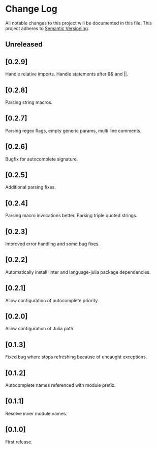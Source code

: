 # Change Log
All notable changes to this project will be documented in this file.
This project adheres to [Semantic Versioning](http://semver.org/).

## Unreleased

## [0.2.9]
Handle relative imports. Handle statements after && and ||.

## [0.2.8]
Parsing string macros.

## [0.2.7]
Parsing regex flags, empty generic params, multi line comments.

## [0.2.6]
Bugfix for autocomplete signature.

## [0.2.5]
Additional parsing fixes.

## [0.2.4]
Parsing macro invocations better. Parsing triple quoted strings.

## [0.2.3]
Improved error handling and some bug fixes.

## [0.2.2]
Automatically install linter and language-julia package dependencies.

## [0.2.1]
Allow configuration of autocomplete priority.

## [0.2.0]
Allow configuration of Julia path.

## [0.1.3]
Fixed bug where stops refreshing because of uncaught exceptions.

## [0.1.2]
Autocomplete names referenced with module prefix.

## [0.1.1]
Resolve inner module names.

## [0.1.0]
First release.